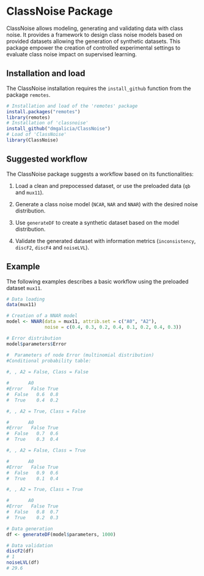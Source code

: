 # ClassNoise Package

ClassNoise allows modeling, generating and validating data with class noise. It provides a framework to design class noise models based on provided datasets allowing the generation of synthetic datasets. This package empower the creation of controlled experimental settings to evaluate class noise impact on supervised learning.

## Installation and load

The ClassNoise installation requires the `install_github` function from the package `remotes`.

``` r
# Installation and load of the 'remotes' package 
install.packages("remotes")
library(remotes)
# Installation of 'classnoise'
install_github("dmgalicia/ClassNoise")
# Load of 'ClassNoise'
library(ClassNoise)
```

## Suggested workflow

The ClassNoise package suggests a workflow based on its functionalities:

1.  Load a clean and prepocessed dataset, or use the preloaded data (`qb` and `mux11`).

2.  Generate a class noise model (`NCAR`, `NAR` and `NNAR`) with the desired noise distribution.

3.  Use `generateDF` to create a synthetic dataset based on the model distribution.

4.  Validate the generated dataset with information metrics (`inconsistency`, `discF2`, `discF4` and `noiseLVL`).

## Example

The following examples describes a basic workflow using the preloaded dataset `mux11`.

``` r
# Data loading
data(mux11)

# Creation of a NNAR model
model <- NNAR(data = mux11, attrib.set = c("A0", "A2"), 
              noise = c(0.4, 0.3, 0.2, 0.4, 0.1, 0.2, 0.4, 0.3))

# Error distribution
model$parameters$Error

#  Parameters of node Error (multinomial distribution)
#Conditional probability table:
 
#, , A2 = False, Class = False

#       A0
#Error   False True
#  False   0.6  0.8
#  True    0.4  0.2

#, , A2 = True, Class = False

#       A0
#Error   False True
#  False   0.7  0.6
#  True    0.3  0.4

#, , A2 = False, Class = True

#       A0
#Error   False True
#  False   0.9  0.6
#  True    0.1  0.4

#, , A2 = True, Class = True

#       A0
#Error   False True
#  False   0.8  0.7
#  True    0.2  0.3

# Data generation
df <- generateDF(model$parameters, 1000)

# Data validation
discF2(df)
# 1
noiseLVL(df)
# 29.6
```
